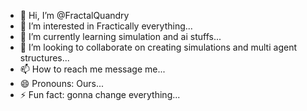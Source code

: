 - 👋 Hi, I’m @FractalQuandry
- 👀 I’m interested in Fractically everything...
- 🌱 I’m currently learning simulation and ai stuffs...
- 💞️ I’m looking to collaborate on creating simulations and multi agent structures...
- 📫 How to reach me message me...
- 😄 Pronouns: Ours...
- ⚡ Fun fact: gonna change everything...

<!---
FractalQuandry/FractalQuandry is a ✨ special ✨ repository because its `README.md` (this file) appears on your GitHub profile.
You can click the Preview link to take a look at your changes.
--->
